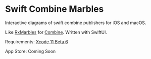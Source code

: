 # Swift Combine Marbles

Interactive diagrams of swift combine publishers for iOS and macOS. 

Like [RxMarbles](https://rxmarbles.com) for [Combine](https://developer.apple.com/documentation/combine). Written with SwiftUI.

Requirements:
[Xcode 11 Beta 6](https://developer.apple.com/download/)

App Store: Coming Soon